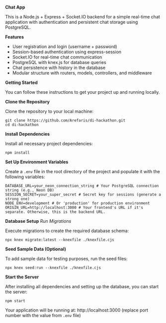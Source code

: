 **Chat App**

This is a Node.js + Express + Socket.IO backend for a simple real-time chat application with authentication and persistent chat storage using PostgreSQL.

**Features**

* User registration and login (username + password)
* Session-based authentication using express-session
* Socket.IO for real-time chat communication
* PostgreSQL with knex.js for database queries
* Chat persistence with history in the database
* Modular structure with routers, models, controllers, and middleware

**Getting Started**

You can follow these instructions to get your project up and running locally.

**Clone the Repository**

Clone the repository to your local machine:

```
git clone https://github.com/Arefaris/di-hackathon.git
cd di-hackathon
```

**Install Dependencies**

Install all necessary project dependencies:

```
npm install
```

**Set Up Environment Variables**

Create a `.env` file in the root directory of the project and populate it with the following variables:

```
DATABASE_URL=your_neon_connection_string # Your PostgreSQL connection string (e.g., Neon DB)
SESSION_SECRET=your_super_secret # Secret key for sessions (generate a strong one)
NODE_ENV=development # Or 'production' for production environment
ORIGIN_URL=http://localhost:3000 # Your frontend's URL if it's separate. Otherwise, this is the backend URL.
```

**Database Setup**
_Run Migrations_

Execute migrations to create the required database schema:

```
npx knex migrate:latest --knexfile ./knexfile.cjs
```

**Seed Sample Data (Optional)**

To add sample data for testing purposes, run the seed files:

```
npx knex seed:run --knexfile ./knexfile.cjs
```

**Start the Server**

After installing all dependencies and setting up the database, you can start the server:

```
npm start
```

Your application will be running at: http://localhost:3000 (replace port number with the value from `.env` file)
